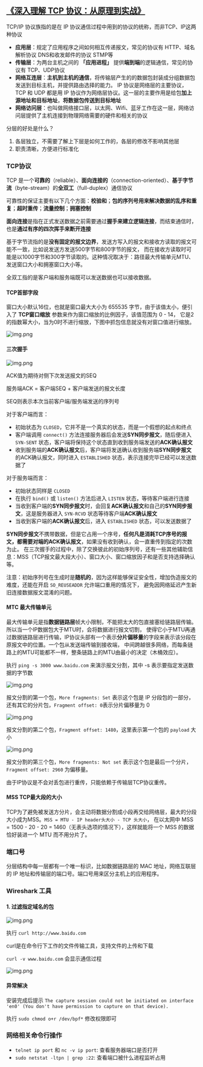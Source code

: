 ## [《深入理解 TCP 协议：从原理到实战》](https://s.juejin.cn/ds/DJSYpRU/)

TCP/IP 协议族指的是在 IP 协议通信过程中用到的协议的统称，而非TCP、IP这两种协议


- **应用层**：规定了应用程序之间如何相互传递报文，常见的协议有 HTTP、域名解析协议 DNS和收发邮件的协议 STMP等
- **传输层**：为两台主机之间的 **「应用进程」** 提供**端到端**的逻辑通信，常见的协议有 TCP、UDP协议
- **网络互连层**：**主机到主机的通信**，将传输层产生的的数据包封装成分组数据包发送到目标主机，并提供路由选择的能力。
IP 协议是网络层的主要协议，TCP 和 UDP 都是用 IP 协议作为网络层协议。这一层的主要作用是给包**加上源地址和目标地址**，**将数据包传送到目标地址**
- **网络访问层**：也叫做网络接口层，以太网、Wifi、蓝牙工作在这一层，网络访问层提供了主机连接到物理网络需要的硬件和相关的协议

分层的好处是什么？

1. 各层独立，不需要了解上下层是如何工作的，各层的修改不影响其他层
2. 职责清晰，方便进行标准化

### TCP协议

TCP 是一个**可靠的**（reliable）、**面向连接的**（connection-oriented）、**基于字节流**（byte-stream）的**全双工**（full-duplex）通信协议

可靠性的保证主要有以下几个方面：**校验和**；**包的序列号用来解决数据的乱序和重复**；**超时重传**；**流量控制**；**拥塞控制**

**面向连接**是指在正式发送数据之前需要通过**握手来建立逻辑连接**，而结束通信时，也是**通过有序的四次挥手来断开连接**

基于字节流指的是**没有固定的报文边界**，发送方写入的报文和接收方读取的报文可能不一致，比如说发送方发送500字节和800字节的报文，
而在接收方读取时可能是以1000字节和300字节读取的。这种情况取决于：路径最大传输单元MTU、发送窗口大小和拥塞窗口大小等。

全双工指的是客户端和服务端既可以发送数据也可以接收数据。

#### TCP首部字段

窗口大小默认16位，也就是窗口最大大小为 655535 字节，由于该值太小，便引入了 **TCP窗口缩放** 参数来作为窗口缩放的比例因子，该值范围为 0 - 14，
它是2的指数幂大小，当为0时不进行缩放，下图中抓包信息就没有对窗口值进行缩放。

![img.png](窗口大小.png)

#### 三次握手

![img.png](三次握手.png)

ACK值为期待对侧下次发送报文的SEQ

服务端ACK = 客户端SEQ + 客户端发送的报文长度

SEQ则表示本次当前客户端/服务端发送的序列号

对于客户端而言：

- 初始状态为 `CLOSED`，它并不是一个真实的状态，而是一个假想的起点和终点
- 客户端调用 `connect()` 方法连接服务器后会发送**SYN同步报文**，随后便进入 `SYN-SENT` 状态，客户端将保持这个状态直到收到服务端发送的**ACK确认报文**
- 收到服务端的**ACK确认报文**后，客户端将发送确认收到服务端**SYN同步报文**的ACK确认报文，同时进入 `ESTABLISHED` 状态，表示连接完毕已经可以发送数据了

对于服务端而言：

- 初始状态同样是 `CLOSED`
- 在执行 `bind()` 或 `listen()` 方法后进入 `LISTEN` 状态，等待客户端进行连接
- 当收到客户端的**SYN同步报文**时，会回复**ACK确认报文**和自己的**SYN同步报文**，这是服务器进入 `SYN-RCVD` 状态等待客户端**ACK确认报文**
- 当收到客户端的**ACK确认报文**后，进入 `ESTABLISHED` 状态，可以发送数据了

**SYN同步报文**不携带数据，但是它占用一个序号，**任何凡是消耗TCP序号的报文，都需要对端的ACK确认报文**，如果没有收到确认，会一直重传到指定的次数为止。
在三次握手的过程中，除了交换彼此的初始序列号，还有一些其他辅助信息：MSS（TCP报文最大段大小）、窗口大小、窗口缩放因子和是否支持选择确认等。

注意：初始序列号在生成时是**随机的**，因为这样能够保证安全性，增加伪造报文的难度，还能在开启 `SO_REUSEADDR` 允许端口重用的情况下，
避免因网络延迟产生新旧连接数据报文混淆的问题。

#### MTC 最大传输单元

最大传输单元是指**数据链路层**帧大小限制，不能把太大的包直接塞给链路层传输。所以当一个IP数据包大于MTU时，会将数据进行报文切割，
使得它小于MTU再通过数据链路层进行传输，IP协议头部有一个表示**分片偏移量**的字段来表示该分段在原报文中的位置。一个包从发送端传输到接收端，
中间跨越很多网络，而每条链路上的MTU可能都不一样，整条链路上的MTU由最小的决定（木桶效应）。

执行 `ping -s 3000 www.baidu.com` 来演示报文分割，其中 -s 表示要指定发送数据的字节数

![img.png](MTU报文分割.png)

报文分割的第一个包，`More fragments: Set` 表示这个包是 IP 分段包的一部分，还有其它的分片包，`Fragment offset: 0`表示分片偏移量为 0

![img.png](MTU报文分割2.png)

报文分割的第二个包，`Fragment offset: 1480`，这里表示第一个包的 `payload` 大小

![img.png](MTU报文分割3.png)

报文分割的第三个包，`More fragments: Not set` 表示这个包是最后一个分片，`Fragment offset: 2960` 为偏移量。

由于IP协议是不会对丢包进行重传，只能依赖于传输层TCP协议重传。

#### MSS TCP最大段的大小

TCP为了避免被发送方分片，会主动将数据分割成小段再交给网络层，最大的分段大小成为MSS。`MSS = MTU - IP header头大小 - TCP 头大小`，
在以太网中 MSS = 1500 - 20 - 20 = 1460（无表头选项的情况下），这样就能将一个 MSS 的数据恰好装进一个 MTU 而不用分片了。

### 端口号

分层结构中每一层都有一个唯一标识，比如数据链路层的 MAC 地址，网络互联层的 IP 地址和传输层的端口号。端口号用来区分主机上的应用程序。

### Wireshark 工具

#### 1. 过滤指定域名的包

![img.png](指定域名过滤.png)

执行 `curl http://www.baidu.com`

curl是在命令行下工作的文件传输工具，支持文件的上传和下载

`curl -v www.baidu.com` 会显示通信过程

![img.png](curl-v.png)

#### 异常解决

安装完成后提示 `The capture session could not be initiated on interface 'en0' (You don't have permission to capture on that device).`

执行 `sudo chmod o+r /dev/bpf*` 修改权限即可

### 网络相关命令行操作

- `telnet ip port` 和 `nc -v ip port`: 查看服务器端口是否打开
- `sudo netstat -ltpn | grep :22`: 查看端口被什么进程监听占用